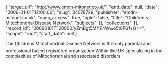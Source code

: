 {
  "target_url": "http://www.emdn-mitonet.co.uk/", 
  "end_date": null, 
  "date": "2006-01-01T12:00:00", 
  "slug": 34078729, 
  "publisher": "emdn-mitonet.co.uk", 
  "open_access": true, 
  "npld": false, 
  "title": "Children's Mitochondrial Disease Network", 
  "subjects": [], 
  "collections": [], 
  "record_id": "20060101T120000/yZmBgt5MYZ4Wwo5t0FGf+Q==", 
  "scope": "root", 
  "start_date": null
}

The Childrens Mitochondrial Disease Network is the only parental and professional based registered organization Within the UK specializing in the complexities of Mitochondrial and sssociated disorders. 